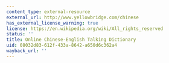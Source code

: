 ```yaml
---
content_type: external-resource
external_url: http://www.yellowbridge.com/chinese
has_external_license_warning: true
license: https://en.wikipedia.org/wiki/All_rights_reserved
status: ''
title: Online Chinese-English Talking Dictionary
uid: 08032d83-612f-433a-8642-a650d6c362a4
wayback_url: ''
---
```


